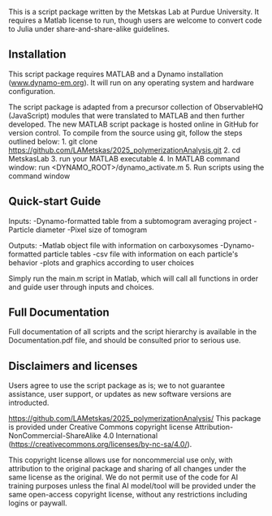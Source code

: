 This is a script package written by the Metskas Lab at Purdue University.  It requires a Matlab license to run, though users are welcome to convert code to Julia under share-and-share-alike guidelines.

## Installation

This script package requires MATLAB and a Dynamo installation (www.dynamo-em.org).  It will run on any operating system and hardware configuration.

The script package is adapted from a precursor collection of ObservableHQ (JavaScript) modules that were translated to MATLAB and then further developed. The new MATLAB script package is hosted online in GitHub for version control. To compile from the source using git, follow the steps outlined below: 
     1. git clone  https://github.com/LAMetskas/2025_polymerizationAnalysis.git 
     2. cd MetskasLab 
     3. run your MATLAB executable
     4. In MATLAB command window: run <DYNAMO_ROOT>/dynamo_activate.m 
     5. Run scripts using the command window 


## Quick-start Guide

Inputs: 
     -Dynamo-formatted table from a subtomogram averaging project
     -Particle diameter
     -Pixel size of tomogram
     
Outputs: 
     -Matlab object file with information on carboxysomes
     -Dynamo-formatted particle tables
     -csv file with information on each particle's behavior
     -plots and graphics according to user choices

Simply run the main.m script in Matlab, which will call all functions in order and guide user through inputs and choices.

## Full Documentation

Full documentation of all scripts and the script hierarchy is available in the Documentation.pdf file, and should be consulted prior to serious use.

## Disclaimers and licenses

Users agree to use the script package as is; we to not guarantee assistance, user support, or updates as new software versions are introducted.

https://github.com/LAMetskas/2025_polymerizationAnalysis/  This package is provided under Creative Commons copyright license Attribution-NonCommercial-ShareAlike 4.0 International (https://creativecommons.org/licenses/by-nc-sa/4.0/). 

This copyright license allows use for noncommercial use only, with attribution to the original package and sharing of all changes under the same license as the original.  We do not permit use of the code for AI training purposes unless the final AI model/tool will be provided under the same open-access copyright license, without any restrictions including logins or paywall.
